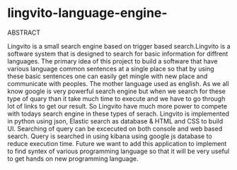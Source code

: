 # lingvito-language-engine-

ABSTRACT

Lingvito is a small search engine based on trigger based search.Lingvito is a software system that is designed to search for basic information for diffrent languages. The primary idea of this project to build a software that have various language common sentences at a single place so that by using these basic sentences  one can easily get mingle with new place and communicate with peoples. The mother language used as english. As we all know google is very powerful search engine but when we search for these type of  quary than it take much time to execute and we have to go through lot of links to get our result. So Lingvito have much more power to compete with todays search engine in these types of serach. Lingvito is implemented in python using json, Elastic search as database  & HTML and CSS to build UI. Searching of query can be excecuted on both console and web based search. Query is  searched in using kibana using google js database to reduce execution time.
Future we want to add this application to implement to find syntex of various programming language so that it will be very useful to get hands on new programming language.
